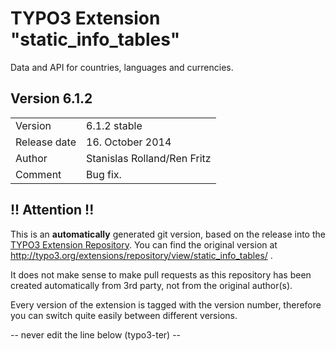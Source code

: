 # TYPO3 Extension "static_info_tables"
Data and API for countries, languages and currencies.

## Version 6.1.2




<table>
	<tr><td>Version</td><td>6.1.2 stable</td></tr>
	<tr><td>Release date</td><td>16. October 2014</td></tr>
	<tr><td>Author</td><td>Stanislas Rolland/Ren Fritz</td></tr>
	<tr><td>Comment</td><td>Bug fix.</td></tr>
</table>

## !! Attention !!
This is an **automatically** generated git version, based on the release into the [TYPO3 Extension Repository](http://www.typo3.org/extensions/).
You can find the original version at http://typo3.org/extensions/repository/view/static_info_tables/ .

It does not make sense to make pull requests as this repository has been created automatically from 3rd party, not from the original author(s).

Every version of the extension is tagged with the version number, therefore you can switch quite easily between different versions.


-- never edit the line below (typo3-ter) --